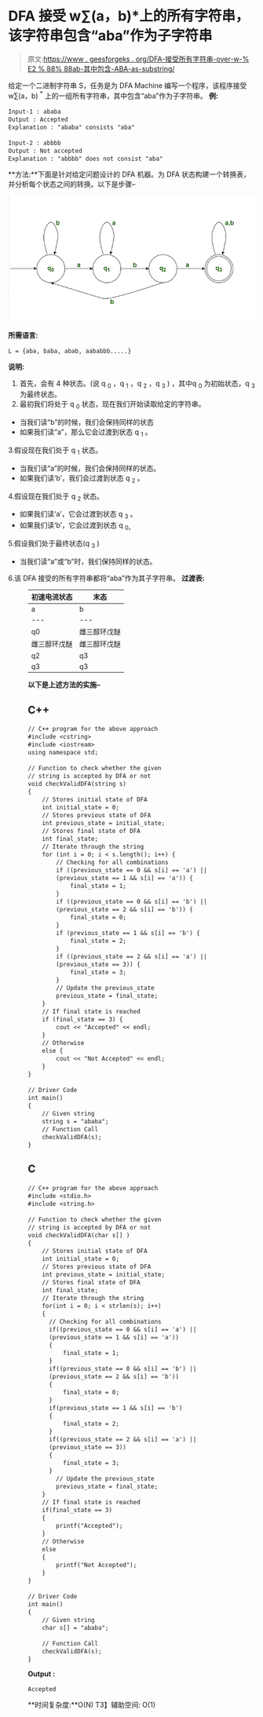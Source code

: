 # DFA 接受 w∑(a，b)*上的所有字符串，该字符串包含“aba”作为子字符串

> 原文:[https://www . geesforgeks . org/DFA-接受所有字符串-over-w-% E2 % 88% 88ab-其中包含-ABA-as-substring/](https://www.geeksforgeeks.org/dfa-accepting-all-strings-over-w-%e2%88%88ab-which-contains-aba-as-a-substring/)

给定一个二进制字符串 S，任务是为 DFA Machine 编写一个程序，该程序接受 w∑(a，b) <sup>*</sup> 上的一组所有字符串，其中包含“aba”作为子字符串。
**例:**

```
Input-1 : ababa
Output : Accepted
Explanation : "ababa" consists "aba"

Input-2 : abbbb
Output : Not accepted
Explanation : "abbbb" does not consist "aba"
```

**方法:**下面是针对给定问题设计的 DFA 机器。为 DFA 状态构建一个转换表，并分析每个状态之间的转换。以下是步骤–

![](img/0247b0958e5ab4dc84229ce24ee206e3.png)

**所需语言:**

```
L = {aba, baba, abab, aababbb.....}
```

**说明:**

1.  首先，会有 4 种状态。(说 q <sub>0</sub> ，q <sub>1</sub> ，q <sub>2</sub> ，q <sub>3</sub> ) ，其中q <sub>0</sub> 为初始状态，q <sub>3</sub> 为最终状态。
2.  最初我们将处于 q <sub>0</sub> 状态，现在我们开始读取给定的字符串。

*   当我们读“b”的时候，我们会保持同样的状态
*   如果我们读“a”，那么它会过渡到状态 q <sub>1</sub> 。

3.假设现在我们处于 q <sub>1</sub> 状态。

*   当我们读“a”的时候，我们会保持同样的状态。
*   如果我们读‘b’，我们会过渡到状态 q <sub>2</sub> 。

4.假设现在我们处于 q <sub>2</sub> 状态。

*   如果我们读‘a’，它会过渡到状态 q <sub>3</sub> 。
*   如果我们读‘b’，它会过渡到状态 q <sub>0。</sub>

5.假设我们处于最终状态(q <sub>3</sub> )

*   当我们读“a”或“b”时，我们保持同样的状态。

6.该 DFA 接受的所有字符串都将“aba”作为其子字符串。
**过渡表:**

<figure class="table">

| 初速电流状态 | 末态 |
| --- | --- |
| a | b |
| --- | --- |
| q0 | 雌三醇环戊醚 | q0 |
| 雌三醇环戊醚 | 雌三醇环戊醚 | q2 |
| q2 | q3 | q0 |
| q3 | q3 | q3 |

**以下是上述方法的实施–**

## C++

```
// C++ program for the above approach
#include <cstring>
#include <iostream>
using namespace std;

// Function to check whether the given
// string is accepted by DFA or not
void checkValidDFA(string s)
{
    // Stores initial state of DFA
    int initial_state = 0;
    // Stores previous state of DFA
    int previous_state = initial_state;
    // Stores final state of DFA
    int final_state;
    // Iterate through the string
    for (int i = 0; i < s.length(); i++) {
        // Checking for all combinations
        if ((previous_state == 0 && s[i] == 'a') ||
        (previous_state == 1 && s[i] == 'a')) {
            final_state = 1;
        }
        if ((previous_state == 0 && s[i] == 'b') ||
        (previous_state == 2 && s[i] == 'b')) {
            final_state = 0;
        }
        if (previous_state == 1 && s[i] == 'b') {
            final_state = 2;
        }
        if ((previous_state == 2 && s[i] == 'a') ||
        (previous_state == 3)) {
            final_state = 3;
        }
        // Update the previous_state
        previous_state = final_state;
    }
    // If final state is reached
    if (final_state == 3) {
        cout << "Accepted" << endl;
    }
    // Otherwise
    else {
        cout << "Not Accepted" << endl;
    }
}

// Driver Code
int main()
{
    // Given string
    string s = "ababa";
    // Function Call
    checkValidDFA(s);
}
```

## C

```
// C++ program for the above approach
#include <stdio.h>
#include <string.h>

// Function to check whether the given
// string is accepted by DFA or not
void checkValidDFA(char s[] )
{
    // Stores initial state of DFA
    int initial_state = 0;
    // Stores previous state of DFA
    int previous_state = initial_state;
    // Stores final state of DFA
    int final_state;
    // Iterate through the string
    for(int i = 0; i < strlen(s); i++)
    {
      // Checking for all combinations    
      if((previous_state == 0 && s[i] == 'a') ||
      (previous_state == 1 && s[i] == 'a'))
      {
          final_state = 1;
      }
      if((previous_state == 0 && s[i] == 'b') ||
      (previous_state == 2 && s[i] == 'b'))
      {
          final_state = 0;
      }
      if(previous_state == 1 && s[i] == 'b')
      {
          final_state = 2;
      }
      if((previous_state == 2 && s[i] == 'a') ||
      (previous_state == 3))
      {
          final_state = 3;
      }
        // Update the previous_state
        previous_state = final_state;
    }
    // If final state is reached
    if(final_state == 3)
    {
        printf("Accepted");
    }
    // Otherwise
    else
    {
        printf("Not Accepted");
    }
}

// Driver Code
int main()
{
    // Given string
    char s[] = "ababa";

    // Function Call
    checkValidDFA(s);
}
```

**Output :** 

```
Accepted
```

**时间复杂度:**O(N)
T3】辅助空间: O(1)

</figure>